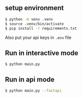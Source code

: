## setup environment
```sh
$ python -m venv .venv
$ source .venv/bin/activate
$ pip install -r requirements.txt
```

Also put your api keys in `.env` file

## Run in interactive mode
```sh
$ python main.py
```

## Run in api mode
```sh
$ python main.py --fastapi
```
